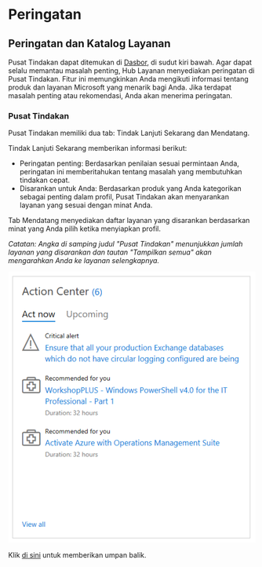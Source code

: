 # <a name="alerts"></a>Peringatan

## <a name="the-services-catalog-and-alerts"></a>Peringatan dan Katalog Layanan

Pusat Tindakan dapat ditemukan di [Dasbor](/services-hub/dashboard), di sudut kiri bawah. Agar dapat selalu memantau masalah penting, Hub Layanan menyediakan peringatan di Pusat Tindakan. Fitur ini memungkinkan Anda mengikuti informasi tentang produk dan layanan Microsoft yang menarik bagi Anda. Jika terdapat masalah penting atau rekomendasi, Anda akan menerima peringatan.

### <a name="action-center"></a>Pusat Tindakan

Pusat Tindakan memiliki dua tab: Tindak Lanjuti Sekarang dan Mendatang.

Tindak Lanjuti Sekarang memberikan informasi berikut:

- Peringatan penting: Berdasarkan penilaian sesuai permintaan Anda, peringatan ini memberitahukan tentang masalah yang membutuhkan tindakan cepat.
- Disarankan untuk Anda: Berdasarkan produk yang Anda kategorikan sebagai penting dalam profil, Pusat Tindakan akan menyarankan layanan yang sesuai dengan minat Anda.

Tab Mendatang menyediakan daftar layanan yang disarankan berdasarkan minat yang Anda pilih ketika menyiapkan profil.

*Catatan: Angka di samping judul "Pusat Tindakan" menunjukkan jumlah layanan yang disarankan dan tautan "Tampilkan semua" akan mengarahkan Anda ke layanan selengkapnya.*

![Gambar Peringatan Dasbor 1](dashboard-alerts1.png)

Klik <a href="mailto:SHub_Feedback_RC@Microsoft.com?subject=Resource%20Center%20Feedback%3A%20%3CInsert%20feedback%20topic%3E%3E&amp;body=%3C%3Cplease%20submit%20your%20feedback%20with%20enough%20detail%20on%20the%20problem%2C%20reproduction%20steps%20and%20what%20you%20desire%20to%20happen%3E%3E" target="_blank">di sini</a> untuk memberikan umpan balik.

